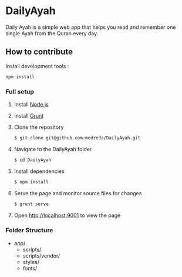 DailyAyah
===========

Daily Ayah is a simple web app that helps you read and remember one single Ayah from the Quran every day.

How to contribute
-----------------

Install development tools :

    npm install

### Full setup

1. Install [Node.js](http://nodejs.org/)

2. Install [Grunt](http://gruntjs.com/getting-started#installing-the-cli)

4. Clone the repository
   ```sh
   $ git clone git@github.com:medreda/DailyAyah.git
   ```

5. Navigate to the DailyAyah folder
   ```sh
   $ cd DailyAyah
   ```

6. Install dependencies
   ```sh
   $ npm install
   ```

7. Serve the page and monitor source files for changes
   ```sh
   $ grunt serve
   ```

8. Open <http://localhost:9001> to view the page


### Folder Structure
- app/
  - scripts/
  - scripts/vendor/
  - styles/
  - fonts/
